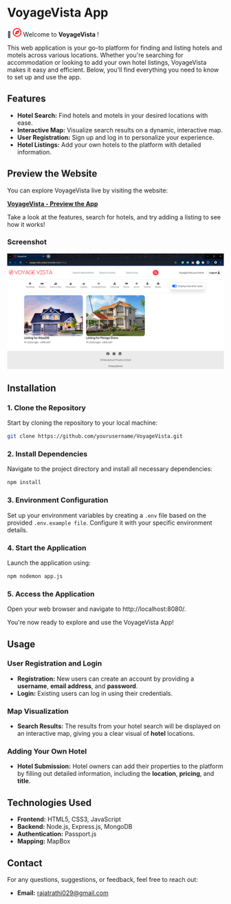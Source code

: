# **VoyageVista App**
🧭
<img src="https://github.com/iamvishalrathi/Voyage-Vista-Project/blob/main/public/assets/logo.png" alt="Sample Image" width="20"/>
Welcome to **VoyageVista** !

This web application is your go-to platform for finding and listing hotels and motels across various locations. Whether you're searching for accommodation or looking to add your own hotel listings, VoyageVista makes it easy and efficient. Below, you'll find everything you need to know to set up and use the app.


## **Features**

- **Hotel Search:** Find hotels and motels in your desired locations with ease.
- **Interactive Map:** Visualize search results on a dynamic, interactive map.
- **User Registration:** Sign up and log in to personalize your experience.
- **Hotel Listings:** Add your own hotels to the platform with detailed information.
## **Preview the Website**

You can explore VoyageVista live by visiting the website:

[**VoyageVista - Preview the App**](https://voyage-vista-project.onrender.com)

Take a look at the features, search for hotels, and try adding a listing to see how it works!

### **Screenshot**
![image](https://github.com/iamvishalrathi/Voyage-Vista-Project/blob/main/public/assets/Screenshot.png)

##  **Installation**

### **1. Clone the Repository**
Start by cloning the repository to your local machine:
```bash
git clone https://github.com/yourusername/VoyageVista.git
```

### **2. Install Dependencies**
Navigate to the project directory and install all necessary dependencies:
```bash
npm install
```

### **3. Environment Configuration**
Set up your environment variables by creating a `.env` file based on the provided `.env.example file`. Configure it with your specific environment details.

### **4. Start the Application**
Launch the application using:
```bash
npm nodemon app.js
```

### **5. Access the Application**
Open your web browser and navigate to http://localhost:8080/.

You're now ready to explore and use the VoyageVista App!

## **Usage**

### **User Registration and Login**
- **Registration:** New users can create an account by providing a **username**, **email address**, and **password**.
- **Login:** Existing users can log in using their credentials.

### **Map Visualization**
- **Search Results:** The results from your hotel search will be displayed on an interactive map, giving you a clear visual of **hotel** locations.

### **Adding Your Own Hotel**
- **Hotel Submission:** Hotel owners can add their properties to the platform by filling out detailed information, including the **location**, **pricing**, and **title**.

## **Technologies Used**
- **Frontend:** HTML5, CSS3, JavaScript
- **Backend:** Node.js, Express.js, MongoDB
- **Authentication:** Passport.js
- **Mapping:** MapBox

## **Contact**
For any questions, suggestions, or feedback, feel free to reach out:
- **Email:** [rajatrathi029@gmail.com](mailto:rajatrathi029@gmail.com)

